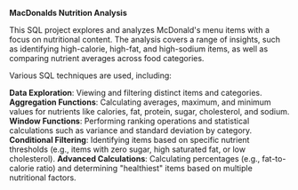 **MacDonalds Nutrition Analysis**

This SQL project explores and analyzes McDonald's menu items with a focus on nutritional content. The analysis covers a range of insights, such as identifying high-calorie, high-fat, and high-sodium items, as well as comparing nutrient averages across food categories. 

Various SQL techniques are used, including:

**Data Exploration**: Viewing and filtering distinct items and categories.
**Aggregation Functions**: Calculating averages, maximum, and minimum values for nutrients like calories, fat, protein, sugar, cholesterol, and sodium.
**Window Functions**: Performing ranking operations and statistical calculations such as variance and standard deviation by category.
**Conditional Filtering**: Identifying items based on specific nutrient thresholds (e.g., items with zero sugar, high saturated fat, or low cholesterol).
**Advanced Calculations**: Calculating percentages (e.g., fat-to-calorie ratio) and determining "healthiest" items based on multiple nutritional factors.
